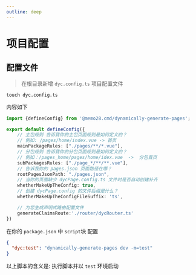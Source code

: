 ```yaml
---
outline: deep
---
```



# 项目配置




## 配置文件

> 在根目录新增 `dyc.config.ts` 项目配置文件

```shell
touch dyc.config.ts
```

内容如下

```ts
import {defineConfig} from '@memo28.cmd/dynamically-generate-pages';

export default defineConfig({
    // 主包规则 告诉我你的主包页面规则是如何定义的？
    // 例如: /pages/home/index.vue -> 首页
    mainPackageRules: ["./pages/**/*.vue"],
    // 分包规则 告诉我你的分包页面规则是如何定义的？
    // 例如：/pages_home/pages/home/idex.vue  ->  分包首页
    subPackagesRules: ["./page_*/**/**.vue"],
    // 告诉我你的 pages.json 页面路径在哪？
    rootPagesJsonPath: "./pages.json",
    // 当你的页面缺少 dycPage.config.ts 文件时是否自动创建补齐
    whetherMakeUpTheConfig: true,
    // 创建 dycPage.config 的文件后缀是什么？
    whetherMakeUpTheConfigFileSuffix: 'ts',

    // 为您生成声明式路由配置文件
    generateClaimsRoute:'./router/dycRouter.ts'
})
```

在你的 `package.json` 中 `script`块 配置

```json
{
  "dyc:test": "dynamically-generate-pages dev -m=test"
}
```

以上脚本的含义是: 执行脚本并以 `test` 环境启动

